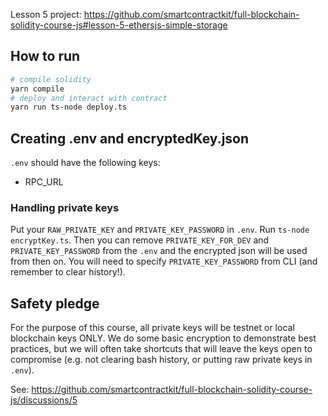 Lesson 5 project: https://github.com/smartcontractkit/full-blockchain-solidity-course-js#lesson-5-ethersjs-simple-storage

## How to run

```bash
# compile solidity
yarn compile
# deploy and interact with contract
yarn run ts-node deploy.ts
```

## Creating .env and encryptedKey.json

`.env` should have the following keys:

- RPC_URL

### Handling private keys

Put your `RAW_PRIVATE_KEY` and `PRIVATE_KEY_PASSWORD` in `.env`. Run `ts-node encryptKey.ts`. Then you can remove `PRIVATE_KEY_FOR_DEV` and `PRIVATE_KEY_PASSWORD` from the `.env` and the encrypted json will be used from then on. You will need to specify `PRIVATE_KEY_PASSWORD` from CLI (and remember to clear history!).

## Safety pledge

For the purpose of this course, all private keys will be testnet or local blockchain keys ONLY. We do some basic encryption to demonstrate best practices, but we will often take shortcuts that will leave the keys open to compromise (e.g. not clearing bash history, or putting raw private keys in `.env`).

See: https://github.com/smartcontractkit/full-blockchain-solidity-course-js/discussions/5
